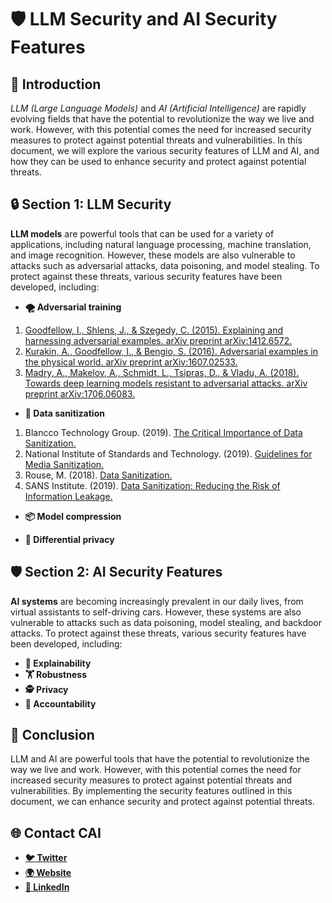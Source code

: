 # **🛡️ LLM Security and AI Security Features**

## **🌟 Introduction**

*LLM (Large Language Models)* and *AI (Artificial Intelligence)* are rapidly evolving fields that have the potential to revolutionize the way we live and work. However, with this potential comes the need for increased security measures to protect against potential threats and vulnerabilities. In this document, we will explore the various security features of LLM and AI, and how they can be used to enhance security and protect against potential threats.

## **🔒 Section 1: LLM Security**

**LLM models** are powerful tools that can be used for a variety of applications, including natural language processing, machine translation, and image recognition. However, these models are also vulnerable to attacks such as adversarial attacks, data poisoning, and model stealing. To protect against these threats, various security features have been developed, including:

- **🌪️ Adversarial training**
1. [Goodfellow, I., Shlens, J., & Szegedy, C. (2015). Explaining and harnessing adversarial examples. arXiv preprint arXiv:1412.6572.](https://arxiv.org/abs/1412.6572)
2. [Kurakin, A., Goodfellow, I., & Bengio, S. (2016). Adversarial examples in the physical world. arXiv preprint arXiv:1607.02533.](https://arxiv.org/abs/1607.02533)
3. [Madry, A., Makelov, A., Schmidt, L., Tsipras, D., & Vladu, A. (2018). Towards deep learning models resistant to adversarial attacks. arXiv preprint arXiv:1706.06083.](https://arxiv.org/abs/1706.06083)

- **🧹 Data sanitization**
1. Blancco Technology Group. (2019). [The Critical Importance of Data Sanitization.](https://www.blancco.com/resources/)
2. National Institute of Standards and Technology. (2019). [Guidelines for Media Sanitization.](https://csrc.nist.gov/publications/detail/sp/800-88/rev-1/final)
3. Rouse, M. (2018). [Data Sanitization.](https://searchsecurity.techtarget.com/definition/data-sanitization)
4. SANS Institute. (2019). [Data Sanitization: Reducing the Risk of Information Leakage.](https://www.sans.org/reading-room/whitepapers/analyst/data-sanitization-reducing-risk-information-leakage-39160)

- **📦 Model compression**


- **🔏 Differential privacy**


## **🛡️ Section 2: AI Security Features**


**AI systems** are becoming increasingly prevalent in our daily lives, from virtual assistants to self-driving cars. However, these systems are also vulnerable to attacks such as data poisoning, model stealing, and backdoor attacks. To protect against these threats, various security features have been developed, including:

- **📖 Explainability**
- **🏋️ Robustness**
- **🕵️ Privacy**
- **📝 Accountability**

## **🎉 Conclusion**

LLM and AI are powerful tools that have the potential to revolutionize the way we live and work. However, with this potential comes the need for increased security measures to protect against potential threats and vulnerabilities. By implementing the security features outlined in this document, we can enhance security and protect against potential threats.

## **🌐 Contact CAI**

- [**🐦 Twitter**](https://twitter.com/calypsoai?lang=en)
- [**🌍 Website**](https://calypsoai.com/)
- [**🔗 LinkedIn**](https://www.linkedin.com/company/calypso-ai/)

